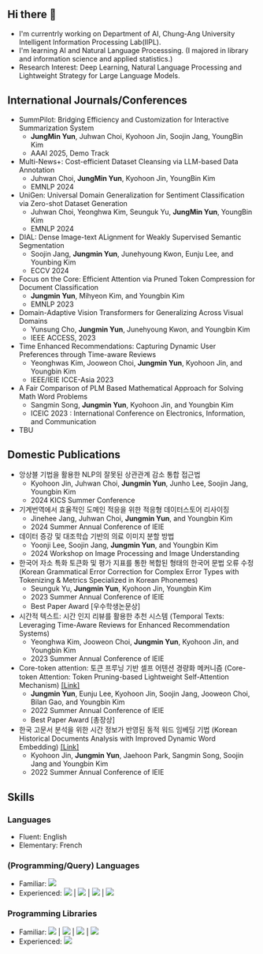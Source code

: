 ## Hi there 👋

- I'm currentrly working on Department of AI, Chung-Ang University Intelligent Information Processing Lab(IIPL).
- I'm learning AI and Natural Language Processsing.
  (I majored in library and information science and applied statistics.)
- Research Interest: Deep Learning, Natural Language Processing and Lightweight Strategy for Large Language Models.

## International Journals/Conferences
- SummPilot: Bridging Efficiency and Customization for Interactive Summarization System
  - **JungMin Yun**, Juhwan Choi, Kyohoon Jin, Soojin Jang, YoungBin Kim
  - AAAI 2025, Demo Track
- Multi-News+: Cost-efficient Dataset Cleansing via LLM-based Data Annotation
  - Juhwan Choi, **JungMin Yun**, Kyohoon Jin, YoungBin Kim
  - EMNLP 2024
- UniGen: Universal Domain Generalization for Sentiment Classification via Zero-shot Dataset Generation
  - Juhwan Choi, Yeonghwa Kim, Seunguk Yu, **JungMin Yun**, YoungBin Kim 
  - EMNLP 2024  
- DIAL: Dense Image-text ALignment for Weakly Supervised Semantic Segmentation
  - Soojin Jang, **Jungmin Yun**, Junehyoung Kwon, Eunju Lee, and Younbing Kim
  - ECCV 2024
- Focus on the Core: Efficient Attention via Pruned Token Compression for Document Classification
  - **Jungmin Yun**, Mihyeon Kim, and Youngbin Kim
  - EMNLP 2023
- Domain-Adaptive Vision Transformers for Generalizing Across Visual Domains
  - Yunsung Cho, **Jungmin Yun**, Junehyoung Kwon, and Youngbin Kim
  - IEEE ACCESS, 2023
- Time Enhanced Recommendations: Capturing Dynamic User Preferences through Time-aware Reviews
  - Yeonghwas Kim, Jooweon Choi, **Jungmin Yun**, Kyohoon Jin, and Youngbin Kim
  - IEEE/IEIE ICCE-Asia 2023
- A Fair Comparison of PLM Based Mathematical Approach for Solving Math Word Problems
  - Sangmin Song, **Jungmin Yun**, Kyohoon Jin, and Youngbin Kim
  - ICEIC 2023 : International Conference on Electronics, Information, and Communication
- TBU
  


## Domestic Publications
- 앙상블 기법을 활용한 NLP의 잘못된 상관관계 감소 통합 접근법
  - Kyohoon Jin, Juhwan Choi, **Jungmin Yun**, Junho Lee, Soojin Jang, Youngbin Kim
  - 2024 KICS Summer Conference
- 기계번역에서 효율적인 도메인 적응을 위한 적응형 데이터스토어 리사이징
  - Jinehee Jang, Juhwan Choi, **Jungmin Yun**, and Youngbin Kim
  - 2024 Summer Annual Conference of IEIE
- 데이터 증강 및 대조학습 기반의 의료 이미지 분할 방법
  - Yoonji Lee, Soojin Jang, **Jungmin Yun**, and Youngbin Kim
  - 2024 Workshop on Image Processing and Image Understanding
- 한국어 자소 특화 토큰화 및 평가 지표를 통한 복합된 형태의 한국어 문법 오류 수정 (Korean Grammatical Error Correction for Complex Error Types with Tokenizing & Metrics Specialized in Korean Phonemes)
  - Seunguk Yu, **Jungmin Yun**, Kyohoon Jin, Youngbin Kim
  - 2023 Summer Annual Conference of IEIE
  - Best Paper Award [우수학생논문상] 
- 시간적 텍스트: 시간 인지 리뷰를 활용한 추천 시스템 (Temporal Texts: Leveraging Time-Aware Reviews for Enhanced Recommendation Systems)
  - Yeonghwa Kim, Jooweon Choi, **Jungmin Yun**, Kyohoon Jin, and Youngbin Kim
  - 2023 Summer Annual Conference of IEIE
- Core-token attention: 토큰 프루닝 기반 셀프 어텐션 경량화 메커니즘 (Core-token Attention: Token Pruning-based Lightweight Self-Attention Mechanism) [[Link]](https://www.dbpia.co.kr/journal/articleDetail?nodeId=NODE11133107) 
  - **Jungmin Yun**, Eunju Lee, Kyohoon Jin, Soojin Jang, Jooweon Choi, Bilan Gao, and Youngbin Kim
  - 2022 Summer Annual Conference of IEIE
  - Best Paper Award [총장상]  
- 한국 고문서 분석을 위한 시간 정보가 반영된 동적 워드 임베딩 기법 (Korean Historical Documents Analysis with Improved Dynamic Word Embedding)  [[Link]](https://www.dbpia.co.kr/journal/articleDetail?nodeId=NODE11133104)
  - Kyohoon Jin, **Jungmin Yun**, Jaehoon Park, Sangmin Song, Soojin Jang and Youngbin Kim
  - 2022 Summer Annual Conference of IEIE  


## Skills

### Languages
- Fluent: English
- Elementary: French

### (Programming/Query) Languages
- Familiar: <img src="https://img.shields.io/badge/Python-3776AB?style=flat&logo=python&logoColor=white"/>
- Experienced:  <img src="https://img.shields.io/badge/R-276DC3?style=flat&logo=r&logoColor=white"/>  | <img src="https://img.shields.io/badge/MATLAB-FF6A00?/style=flat&logoColor=white"/> | <img src="https://img.shields.io/badge/MySQL-4479A1?style=flat&logo=mysql&logoColor=white"/> |  <img src="https://img.shields.io/badge/Cypher-0094F5?/style=flat&logoColor=white"/>

### Programming Libraries
- Familiar: <img src="https://img.shields.io/badge/Pytorch-EE4C2C?style=flat&logo=pytorch&logoColor=white"/> | <img src="https://img.shields.io/badge/Pandas-150458?style=flat&logo=pandas&logoColor=white"/> | <img src="https://img.shields.io/badge/NumPy-013243?style=flat&logo=numpy&logoColor=white"/> | <img src="https://img.shields.io/badge/HuggingFace-FECC00?/style=flat&logoColor=white"/>
- Experienced: <img src="https://img.shields.io/badge/Flask-000000?style=flat&logo=flask&logoColor=white"/>
  
<!--
**Jungmin-YUN-0/Jungmin-YUN-0** is a ✨ _special_ ✨ repository because its `README.md` (this file) appears on your GitHub profile.

Here are some ideas to get you started:

- 

- 🌱 I’m currently learning ...
- 👯 I’m looking to collaborate on ...
- 🤔 I’m looking for help with ...
- 💬 Ask me about ...
- 📫 How to reach me: ...
- 😄 Pronouns: ...
- ⚡ Fun fact: ...
-->

